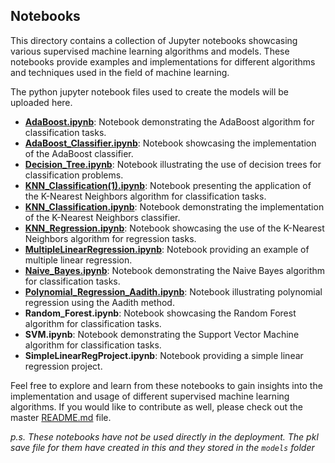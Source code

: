 ## Notebooks

This directory contains a collection of Jupyter notebooks showcasing various supervised machine learning algorithms and models. These notebooks provide examples and implementations for different algorithms and techniques used in the field of machine learning.

The python jupyter notebook files used to create the models will be uploaded here.

- **[AdaBoost.ipynb](https://github.com/aadi1011/Supervised-Machine-Learning-Modelling/blob/main/notebooks/AdaBoost.ipynb)**: Notebook demonstrating the AdaBoost algorithm for classification tasks.
- **[AdaBoost_Classifier.ipynb](https://github.com/aadi1011/Supervised-Machine-Learning-Modelling/blob/main/notebooks/AdaBoost_Classifier.ipynb)**: Notebook showcasing the implementation of the AdaBoost classifier.
- **[Decision_Tree.ipynb](https://github.com/aadi1011/Supervised-Machine-Learning-Modelling/blob/main/notebooks/Decision_Tree.ipynb)**: Notebook illustrating the use of decision trees for classification problems.
- **[KNN_Classification(1).ipynb](https://github.com/aadi1011/Supervised-Machine-Learning-Modelling/blob/main/notebooks/KNN_Classification(1).ipynb)**: Notebook presenting the application of the K-Nearest Neighbors algorithm for classification tasks.
- **[KNN_Classification.ipynb](https://github.com/aadi1011/Supervised-Machine-Learning-Modelling/blob/main/notebooks/KNN_Classification.ipynb)**: Notebook demonstrating the implementation of the K-Nearest Neighbors classifier.
- **[KNN_Regression.ipynb](https://github.com/aadi1011/Supervised-Machine-Learning-Modelling/blob/main/notebooks/KNN_Regression.ipynb)**: Notebook showcasing the use of the K-Nearest Neighbors algorithm for regression tasks.
- **[MultipleLinearRegression.ipynb](https://github.com/aadi1011/Supervised-Machine-Learning-Modelling/blob/main/notebooks/MultipleLinearRegression.ipynb)**: Notebook providing an example of multiple linear regression.
- **[Naive_Bayes.ipynb](https://github.com/aadi1011/Supervised-Machine-Learning-Modelling/blob/main/notebooks/Naive_Bayes.ipynb)**: Notebook demonstrating the Naive Bayes algorithm for classification tasks.
- **[Polynomial_Regression_Aadith.ipynb](https://github.com/aadi1011/Supervised-Machine-Learning-Modelling/blob/main/notebooks/Polynomial_Regression_Aadith.ipynb)**: Notebook illustrating polynomial regression using the Aadith method.
- **Random_Forest.ipynb**: Notebook showcasing the Random Forest algorithm for classification tasks.
- **SVM.ipynb**: Notebook demonstrating the Support Vector Machine algorithm for classification tasks.
- **SimpleLinearRegProject.ipynb**: Notebook providing a simple linear regression project.

Feel free to explore and learn from these notebooks to gain insights into the implementation and usage of different supervised machine learning algorithms.
If you would like to contribute as well, please check out the master [README.md](https://github.com/aadi1011/Supervised-Machine-Learning-Modelling/blob/main/README.md#contributing) file.

_p.s. These notebooks have not be used directly in the deployment. The pkl save file for them have created in this and they stored in the `models` folder_

